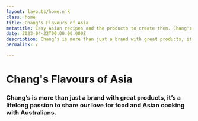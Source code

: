 ```yaml
---
layout: layouts/home.njk
class: home
title: Chang's Flavours of Asia
metatitle: Easy Asian recipes and the products to create them. Chang's Flavours of Asia. 
date: 2023-04-22T00:00:00.000Z
description: Chang’s is more than just a brand with great products, it’s a lifelong passion to share our love for food and Asian cooking with Australians.
permalink: /

---
```

# Chang's Flavours of Asia

### Chang’s is more than just a brand with great products, it’s a lifelong passion to share our love for food and Asian cooking with Australians.


<div id="search"></div>
